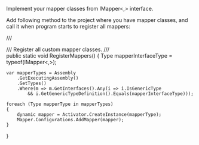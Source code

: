 ﻿Implement your mapper classes from IMapper<,> interface.

Add following method to the project where you have mapper classes,
and call it when program starts to register all mappers:

/// <summary>
/// Register all custom mapper classes.
/// </summary>
public static void RegisterMappers()
{
    Type mapperInterfaceType = typeof(IMapper<,>);

    var mapperTypes = Assembly
        .GetExecutingAssembly()
        .GetTypes()
        .Where(m => m.GetInterfaces().Any(i => i.IsGenericType
            && i.GetGenericTypeDefinition().Equals(mapperInterfaceType)));

    foreach (Type mapperType in mapperTypes)
    {
        dynamic mapper = Activator.CreateInstance(mapperType);
        Mapper.Configurations.AddMapper(mapper);
    }
}